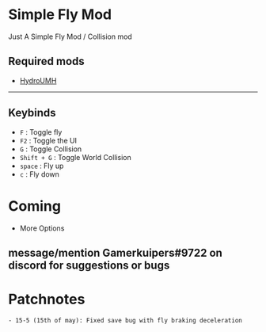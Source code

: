 # Simple Fly Mod
Just A Simple Fly Mod / Collision mod

## Required mods
- [HydroUMH](https://github.com/RHlNO/HydroneerModding/raw/main/Release%20Mods/501-HydroUMH_P.pak)
-----------
## Keybinds
- `F` : Toggle fly
- `F2` : Toggle the UI
- `G` : Toggle Collision
- `Shift + G` : Toggle World Collision
- `space` : Fly up
- `c` : Fly down

# Coming
- More Options

## message/mention Gamerkuipers#9722 on discord for suggestions or bugs

# Patchnotes
```
- 15-5 (15th of may): Fixed save bug with fly braking deceleration
```



